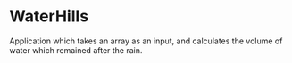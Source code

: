 # WaterHills
Application which takes an array as an input, and calculates the volume of water which remained after the rain.
